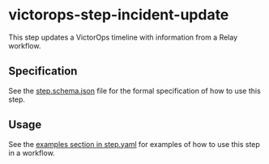 # victorops-step-incident-update

This step updates a VictorOps timeline with information from a Relay workflow.

## Specification

See the [step.schema.json](step.schema.json) file for the formal specification of how to use this step.

## Usage

See the [examples section in step.yaml](step.yaml) for examples of how to use this step in a workflow.